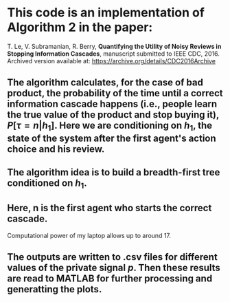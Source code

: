 
# This code is an implementation of Algorithm 2 in the paper:
T. Le, V. Subramanian, R. Berry, **Quantifying the Utility of Noisy Reviews in Stopping Information Cascades**, manuscript submitted to IEEE CDC, 2016. Archived version available at: https://archive.org/details/CDC2016Archive

## The algorithm calculates, for the case of bad product, the probability of the time until a correct information cascade happens (i.e., people learn the true value of the product and stop buying it), $P[\tau = n|h_1]$. Here we are conditioning on $h_1$, the state of the system after the first agent's action choice and his review.

## The algorithm idea is to build a breadth-first tree conditioned on $h_1$.

## Here, n is the first agent who starts the correct cascade.
Computational power of my laptop allows up to around 17.

## The outputs are written to .csv files for different values of the private signal $p$. Then these results are read to MATLAB for further processing and generatting the plots.
